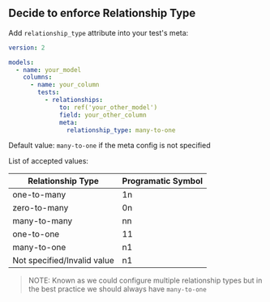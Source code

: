 ## Decide to enforce Relationship Type

Add `relationship_type` attribute into your test's meta:

```yml
version: 2

models:
  - name: your_model
    columns:
      - name: your_column
        tests:
          - relationships:
              to: ref('your_other_model')
              field: your_other_column
              meta:
                relationship_type: many-to-one
```

Default value: `many-to-one` if the meta config is not specified

List of accepted values:

| Relationship Type | Programatic Symbol |
|--------|--------|
| one-to-many | 1n |
| zero-to-many | 0n |
| many-to-many | nn |
| one-to-one | 11 |
| many-to-one | n1 |
| Not specified/Invalid value | n1 |

> NOTE: Known as we could configure multiple relationship types but in the best practice we should always have `many-to-one`
